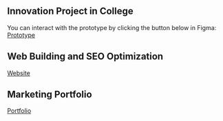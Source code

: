 ## Innovation Project in College
You can interact with the prototype by clicking the button below in Figma:
[Prototype](https://www.figma.com/proto/56Xlp53EoNql6IhstUx7H6/Final-project?node-id=1048-1063&p=f&t=kVM0329u9LD020Or-1&scaling=contain&content-scaling=fixed&page-id=0%3A1)

## Web Building and SEO Optimization
[Website](https://brearth2sat3urn8.wixsite.com/my-site-2)

## Marketing Portfolio
[Portfolio](https://brearth2sat3urn8.wixsite.com/portfolio-1)

